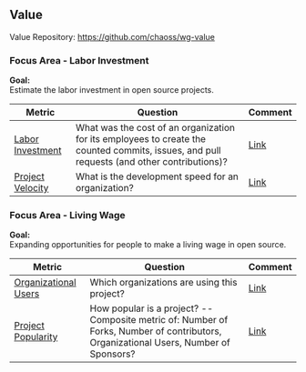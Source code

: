 ## Value
Value Repository: https://github.com/chaoss/wg-value

### Focus Area - Labor Investment

**Goal:**  
Estimate the labor investment in open source projects.

**Metric** | **Question** | **Comment**
---|---|---
[Labor Investment](https://chaoss.community/metric-labor-investment/) | What was the cost of an organization for its employees to create the counted commits, issues, and pull requests (and other contributions)? | [Link](https://github.com/chaoss/wg-value/issues/29)
[Project Velocity](https://chaoss.community/metric-project-velocity/) | What is the development speed for an organization? | [Link](https://github.com/chaoss/wg-value/issues/28)

### Focus Area - Living Wage

**Goal:**  
Expanding opportunities for people to make a living wage in open source.

**Metric** | **Question** | **Comment**
---|---|---
[Organizational Users](https://chaoss.community/metric-organizational-users/) |  	Which organizations are using this project?  | [Link](https://github.com/chaoss/wg-value/issues/27)
[Project Popularity](https://chaoss.community/metric-project-popularity/) | How popular is a project? -- Composite metric of: Number of Forks, Number of contributors, Organizational Users, Number of Sponsors? | [Link](https://github.com/chaoss/wg-value/issues/26)
